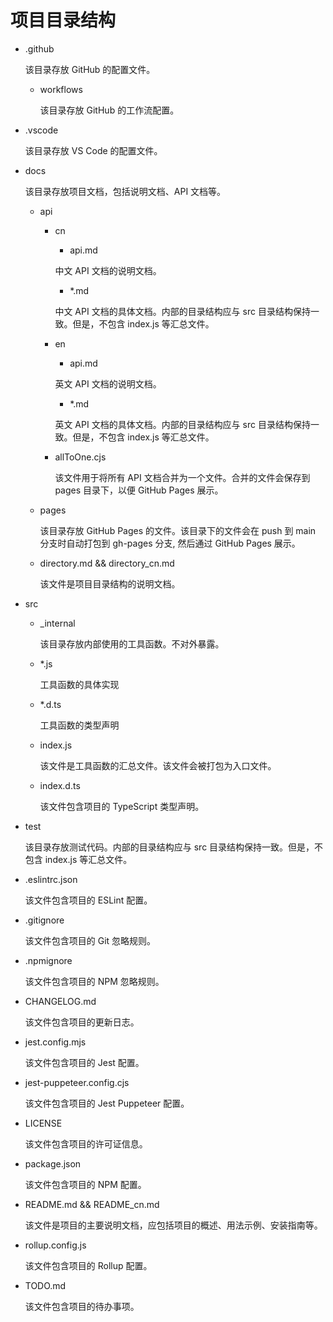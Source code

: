 # 项目目录结构

-   .github

    该目录存放 GitHub 的配置文件。

    -   workflows

        该目录存放 GitHub 的工作流配置。

-   .vscode

    该目录存放 VS Code 的配置文件。

-   docs

    该目录存放项目文档，包括说明文档、API 文档等。

    -   api

        -   cn

            -   api.md

            中文 API 文档的说明文档。

            -   \*.md

            中文 API 文档的具体文档。内部的目录结构应与 src 目录结构保持一致。但是，不包含 index.js 等汇总文件。

        -   en

            -   api.md

            英文 API 文档的说明文档。

            -   \*.md

            英文 API 文档的具体文档。内部的目录结构应与 src 目录结构保持一致。但是，不包含 index.js 等汇总文件。

        -   allToOne.cjs

            该文件用于将所有 API 文档合并为一个文件。合并的文件会保存到 pages 目录下，以便 GitHub Pages 展示。

    -   pages

        该目录存放 GitHub Pages 的文件。该目录下的文件会在 push 到 main 分支时自动打包到 gh-pages 分支, 然后通过 GitHub Pages 展示。

    -   directory.md && directory_cn.md

        该文件是项目目录结构的说明文档。

-   src

    -   \_internal

        该目录存放内部使用的工具函数。不对外暴露。

    -   \*.js

        工具函数的具体实现

    -   \*.d.ts

        工具函数的类型声明

    -   index.js

        该文件是工具函数的汇总文件。该文件会被打包为入口文件。

    -   index.d.ts

        该文件包含项目的 TypeScript 类型声明。

-   test

    该目录存放测试代码。内部的目录结构应与 src 目录结构保持一致。但是，不包含 index.js 等汇总文件。

-   .eslintrc.json

    该文件包含项目的 ESLint 配置。

-   .gitignore

    该文件包含项目的 Git 忽略规则。

-   .npmignore

    该文件包含项目的 NPM 忽略规则。

-   CHANGELOG.md

    该文件包含项目的更新日志。

-   jest.config.mjs

    该文件包含项目的 Jest 配置。

-   jest-puppeteer.config.cjs

    该文件包含项目的 Jest Puppeteer 配置。

-   LICENSE

    该文件包含项目的许可证信息。

-   package.json

    该文件包含项目的 NPM 配置。

-   README.md && README_cn.md

    该文件是项目的主要说明文档，应包括项目的概述、用法示例、安装指南等。

-   rollup.config.js

    该文件包含项目的 Rollup 配置。

-   TODO.md

    该文件包含项目的待办事项。
